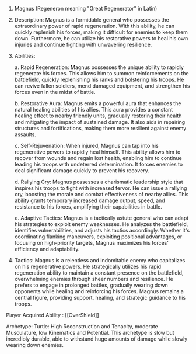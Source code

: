 1.  Magnus (Regeneron meaning "Great Regenerator" in Latin)
    
2.  Description: Magnus is a formidable general who possesses the extraordinary power of rapid regeneration. With this ability, he can quickly replenish his forces, making it difficult for enemies to keep them down. Furthermore, he can utilize his restorative powers to heal his own injuries and continue fighting with unwavering resilience.
    
3.  Abilities:
    
    a. Rapid Regeneration: Magnus possesses the unique ability to rapidly regenerate his forces. This allows him to summon reinforcements on the battlefield, quickly replenishing his ranks and bolstering his troops. He can revive fallen soldiers, mend damaged equipment, and strengthen his forces even in the midst of battle.
    
    b. Restorative Aura: Magnus emits a powerful aura that enhances the natural healing abilities of his allies. This aura provides a constant healing effect to nearby friendly units, gradually restoring their health and mitigating the impact of sustained damage. It also aids in repairing structures and fortifications, making them more resilient against enemy assaults.
    
    c. Self-Rejuvenation: When injured, Magnus can tap into his regenerative powers to rapidly heal himself. This ability allows him to recover from wounds and regain lost health, enabling him to continue leading his troops with undeterred determination. It forces enemies to deal significant damage quickly to prevent his recovery.
    
    d. Rallying Cry: Magnus possesses a charismatic leadership style that inspires his troops to fight with increased fervor. He can issue a rallying cry, boosting the morale and combat effectiveness of nearby allies. This ability grants temporary increased damage output, speed, and resistance to his forces, amplifying their capabilities in battle.
    
    e. Adaptive Tactics: Magnus is a tactically astute general who can adapt his strategies to exploit enemy weaknesses. He analyzes the battlefield, identifies vulnerabilities, and adjusts his tactics accordingly. Whether it's coordinating flanking maneuvers, exploiting positional advantages, or focusing on high-priority targets, Magnus maximizes his forces' efficiency and adaptability.
    
4.  Tactics: Magnus is a relentless and indomitable enemy who capitalizes on his regenerative powers. He strategically utilizes his rapid regeneration ability to maintain a constant presence on the battlefield, overwhelming enemies through sheer numbers and resilience. He prefers to engage in prolonged battles, gradually wearing down opponents while healing and reinforcing his forces. Magnus remains a central figure, providing support, healing, and strategic guidance to his troops.

Player Acquired Ability : [[OverShield]]

Archetype: Turtle: High Reconstruction and Tenacity, moderate Musculature, low Kinematics and Potential. This archetype is slow but incredibly durable, able to withstand huge amounts of damage while slowly wearing down enemies. 